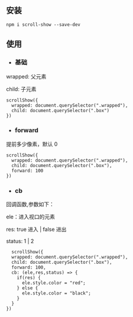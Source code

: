 ## 安装

```
npm i scroll-show --save-dev
```

## 使用
- ### 基础
wrapped: 父元素

child: 子元素
```
scrollShow({
  wrapped: document.querySelector(".wrapped"),
  child: document.querySelector(".box")
})
```

- ### forward
提前多少像素，默认 0
```
scrollShow({
  wrapped: document.querySelector(".wrapped"),
  child: document.querySelector(".box"),
  forward: 100
})
```

- ### cb
回调函数,参数如下：

ele：进入视口的元素

res: true 进入 | false 进出

status: 1 | 2
```
  scrollShow({
  wrapped: document.querySelector(".wrapped"),
  child: document.querySelector(".box"),
  forward: 100,
  cb: (ele,res,status) => {
    if(res) {
      ele.style.color = "red";
    } else {
      ele.style.color = "black";
    }
  }
})
```
